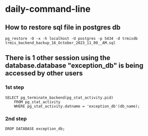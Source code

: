 # daily-command-line
## How to restore sql file in postgres db
```
pg_restore -O -x -h localhost -U postgres -p 5434 -d trmisdb trmis_backend_backup_16_October_2023_11_00__AM.sql
```
## There is 1 other session using the database.database "exception_db" is being accessed by other users
### 1st step
```
SELECT pg_terminate_backend(pg_stat_activity.pid)
    FROM pg_stat_activity
    WHERE pg_stat_activity.datname = 'exception_db'(db_name);
```
### 2nd step
```
DROP DATABASE exception_db;
```
